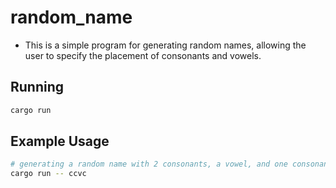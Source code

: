 # random_name
- This is a simple program for generating random names, allowing the user to specify
the placement of consonants and vowels.

## Running

```sh
cargo run
```

## Example Usage

```sh
# generating a random name with 2 consonants, a vowel, and one consonant
cargo run -- ccvc
```
